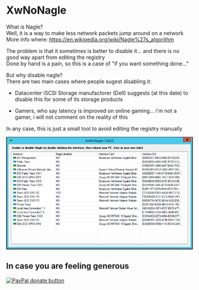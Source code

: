# XwNoNagle

What is Nagle?  
Well, it is a way to make less network packets jump around on a network  
More info where: https://en.wikipedia.org/wiki/Nagle%27s_algorithm

The problem is that it sometimes is better to disable it... and there is no good way apart from editing the registry  
Done by hand is a pain, so this is a case of "if you want something done..."

But why disable nagle?  
There are two main cases where people sugest disabling it:   

- Datacenter iSCSI Storage manufactorer (Dell) suggests (at this date) to disable this for some of its storage products

- Gamers, who say latency is improved on online gaming... i'm not a gamer, i will not comment on the reality of this

In any case, this is just a small tool to avoid editing the registry manually

![Connection Manager](images/window.png)

## In case you are feeling generous  
[![PayPal donate button](https://www.paypalobjects.com/webstatic/en_US/btn/btn_donate_pp_142x27.png)](https://www.paypal.me/maxsnts)